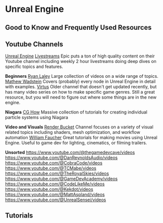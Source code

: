 # Unreal Engine

## Good to Know and Frequently Used Resources



## Youtube Channels

[Unreal Engine](https://www.youtube.com/@UnrealEngine/videos) [Livestreams](https://www.youtube.com/@UnrealEngine/streams) Epic puts a ton of high quality content on their Youtube channel including weekly 2 hour livestreams doing deep dives on specific topics and features.  

**Beginners**
[Ryan Laley](https://www.youtube.com/@RyanLaley/videos) Large collection of videos on a wide range of topics.
[Mathew Wadstein](https://www.youtube.com/@MathewWadsteinTutorials/videos) Covers (probably) every node in Unreal Engine in detail with examples.
[Virtus](https://www.youtube.com/@VirtusEdu/videos) Older channel that doesn't get updated recently, but has many video series on how to make specific game genres.  Still a great resource, but you will need to figure out where some things are in the new engine.

**Niagara**
[CG How](https://www.youtube.com/@cghow/videos)  Massive collection of tutorials for creating individual particle systems using Niagara

**Video and Visuals**
[Render Bucket](https://www.youtube.com/@renderbucket/videos) Channel focuses on a variety of visual related topics including shaders, mesh optimization, and workflow automation
[William Faucher](https://www.youtube.com/@WilliamFaucher/videos) Great tutorials for making movies using Unreal Engine.  Useful to game dev for lighting, cinematics, or filming trailers.

**Unsorted**
https://www.youtube.com/@thegamedevcave/videos  
https://www.youtube.com/@DanReynoldsAudio/videos  
https://www.youtube.com/@CobraCode/videos  
https://www.youtube.com/@TCMabe/videos  
https://www.youtube.com/@TheRoyalSkies/videos  
https://www.youtube.com/@GameDevAcademy/videos  
https://www.youtube.com/@CodeLikeMe/videos  
https://www.youtube.com/@Kekdot/videos  
https://www.youtube.com/@MattAspland/videos  
https://www.youtube.com/@UnrealSensei/videos  

## Tutorials

